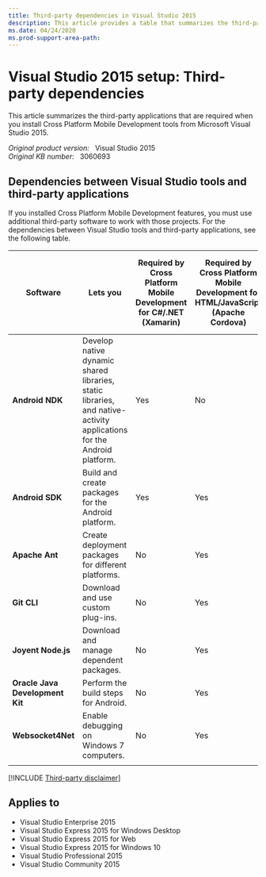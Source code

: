 ```yaml
---
title: Third-party dependencies in Visual Studio 2015
description: This article provides a table that summarizes the third-party apps that are required when you install Cross Platform Mobile Development tools from Visual Studio 2015.
ms.date: 04/24/2020
ms.prod-support-area-path: 
---
```

# Visual Studio 2015 setup: Third-party dependencies

This article summarizes the third-party applications that are required when you install Cross Platform Mobile Development tools from Microsoft Visual Studio 2015.

_Original product version:_ &nbsp; Visual Studio 2015  
_Original KB number:_ &nbsp; 3060693

## Dependencies between Visual Studio tools and third-party applications

If you installed Cross Platform Mobile Development features, you must use additional third-party software to work with those projects. For the dependencies between Visual Studio tools and third-party applications, see the following table.

|Software|Lets you| Required by Cross Platform Mobile Development for C#/.NET (Xamarin)| Required by Cross Platform Mobile Development for HTML/JavaScript (Apache Cordova)| Required by Cross Platform Mobile Development for Visual C++ Mobile Development||
|---|---|---|---|---|---|
|**Android NDK**|Develop native dynamic shared libraries, static libraries, and native-activity applications for the Android platform.|Yes|No|Yes||
|**Android SDK**|Build and create packages for the Android platform.|Yes|Yes|Yes||
|**Apache Ant**|Create deployment packages for different platforms.|No|Yes|Yes||
|**Git CLI**|Download and use custom plug-ins.|No|Yes|No||
|**Joyent Node.js**|Download and manage dependent packages.|No|Yes|No||
|**Oracle Java Development Kit**|Perform the build steps for Android.|No|Yes|No||
|**Websocket4Net**|Enable debugging on Windows 7 computers.|No|Yes|No||
|||||||

[!INCLUDE [Third-party disclaimer](../../includes/third-party-disclaimer.md)]

## Applies to

- Visual Studio Enterprise 2015
- Visual Studio Express 2015 for Windows Desktop
- Visual Studio Express 2015 for Web
- Visual Studio Express 2015 for Windows 10
- Visual Studio Professional 2015
- Visual Studio Community 2015
